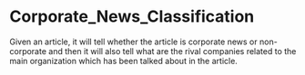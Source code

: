 # Corporate_News_Classification
Given an article, it will tell whether the article is corporate news or non-corporate and then it will also tell what are the rival companies related to the main organization which has been talked about in the article.
